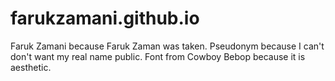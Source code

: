# farukzamani.github.io

Faruk Zamani because Faruk Zaman was taken.
Pseudonym because I can't don't want my real name public. 
Font from Cowboy Bebop because it is aesthetic. 
